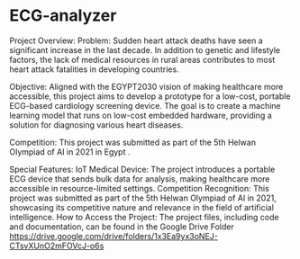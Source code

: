 # ECG-analyzer
Project Overview:
Problem:
Sudden heart attack deaths have seen a significant increase in the last decade. In addition to genetic and lifestyle factors, the lack of medical resources in rural areas contributes to most heart attack fatalities in developing countries.

Objective:
Aligned with the EGYPT2030 vision of making healthcare more accessible, this project aims to develop a prototype for a low-cost, portable ECG-based cardiology screening device. The goal is to create a machine learning model that runs on low-cost embedded hardware, providing a solution for diagnosing various heart diseases.

Competition:
This project was submitted as part of the 5th Helwan Olympiad of AI in 2021 in Egypt .

Special Features:
IoT Medical Device:
The project introduces a portable ECG device that sends bulk data for analysis, making healthcare more accessible in resource-limited settings.
Competition Recognition:
This project was submitted as part of the 5th Helwan Olympiad of AI in 2021, showcasing its competitive nature and relevance in the field of artificial intelligence.
How to Access the Project:
The project files, including code and documentation, can be found in the Google Drive Folder
https://drive.google.com/drive/folders/1x3Ea9yx3oNEJ-CTsvXUnO2mFOVcJ-o6s
